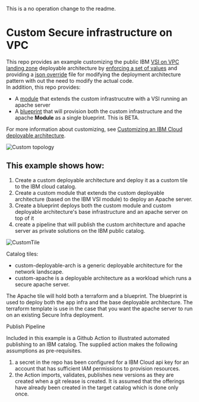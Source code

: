 This is a no operation change to the readme.

# Custom Secure infrastructure on VPC 

This repo provides an example customizing the public IBM [VSI on VPC landing zone](https://cloud.ibm.com/catalog/architecture/deploy-arch-ibm-slz-vsi-ef663980-4c71-4fac-af4f-4a510a9bcf68-global) deployable architecture by [enforcing a set of values](https://github.com/IBM/customized-deployable-architecture/blob/d108f371d346129373a456164b54172616281165/solutions/custom-slz/main.tf#LL10C4-L10C22) and providing a [json override](https://github.com/IBM/customized-deployable-architecture/blob/main/solutions/custom-slz/override.json) file for modifying the deployment architecture pattern with out the need to modify the actual code.  
In addition, this repo provides: 
   * A [module](./solutions/apache-workload/extension/main.tf) that extends the custom infrastrucutre with a VSI running an apache server
   * A [blueprint](./solutions/apache-workload/blueprint/full.yaml) that will provision both the custom infrastructure and the apache **Module** as a single blueprint.  This is BETA.

For more information about customizing, see [Customizing an IBM Cloud deployable architecture](
https://cloud.ibm.com/docs/secure-enterprise?topic=secure-enterprise-customize-from-catalog).

![Custom topology](/images/baby-slz.svg)


## This example shows how:  


1. Create a custom deployable architecture and deploy it as a custom tile to the IBM cloud catalog.
1. Create a custom module that extends the custom deployable architecture (based on the IBM VSI module) to deploy an Apache server.
1. Create a blueprint deploys both the custom module and custom deployable architecture's base infrastructure and an apache server on top of it
1. create a pipeline that will publish the custom architecture and apache server as private solutions on the IBM public catalog.

![CustomTile](/images/custom-tile.png)


Catalog tiles:

* custom-deployable-arch is a generic deployable architecture for the network landscape.
* custom-apache is a deployable architecture as a workload which runs a secure apache server.

The Apache tile will hold both a terraform and a blueprint.  The blueprint is used to deploy both the app infra and the base deployable architecture.  The terraform template is use in the case that you want the apache server to run on an existing Secure Infra deployment.


Publish Pipeline

Included in this example is a Github Action to illustrated automated publishing to an IBM catalog.  The supplied action makes the following assumptions as pre-requisites.
1. a secret in the repo has been configured for a IBM Cloud api key for an account that has sufficient IAM permissions to provision resources.
1. the Action imports, validates, publishes new versions as they are created when a git release is created.  It is assumed that the offerings have already been created in the target catalog which is done only once.
